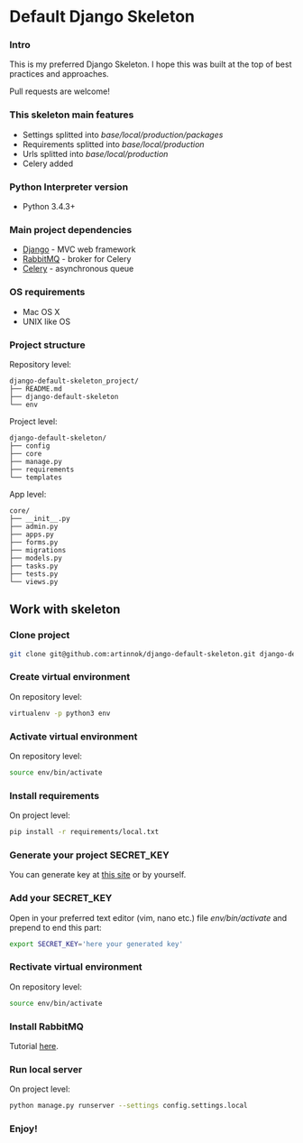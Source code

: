 # Default Django Skeleton

### Intro
This is my preferred Django Skeleton. I hope this was built at the top of best
practices and approaches.

Pull requests are welcome!

### This skeleton main features
* Settings splitted into *base/local/production/packages*
* Requirements splitted into *base/local/production*
* Urls splitted into *base/local/production*
* Celery added

### Python Interpreter version
* Python 3.4.3+

### Main project dependencies
* [Django](https://www.djangoproject.com/) - MVC web framework
* [RabbitMQ](http://www.rabbitmq.com/) - broker for Celery
* [Celery](http://www.celeryproject.org/) - asynchronous queue

### OS requirements
* Mac OS X
* UNIX like OS

### Project structure
Repository level:
```
django-default-skeleton_project/
├── README.md
├── django-default-skeleton
└── env
```

Project level:
```
django-default-skeleton/
├── config
├── core
├── manage.py
├── requirements
└── templates
```

App level:
```
core/
├── __init__.py
├── admin.py
├── apps.py
├── forms.py
├── migrations
├── models.py
├── tasks.py
├── tests.py
└── views.py
```
## Work with skeleton

### Clone project
```bash
git clone git@github.com:artinnok/django-default-skeleton.git django-default-skeleton_project
```

### Create virtual environment
On repository level:
```bash
virtualenv -p python3 env 
```

### Activate virtual environment
On repository level:
```bash
source env/bin/activate
```

### Install requirements
On project level:
```bash
pip install -r requirements/local.txt
```

### Generate your project SECRET_KEY
You can generate key at [this site](http://www.miniwebtool.com/django-secret-key-generator/) or by
yourself.

### Add your SECRET_KEY
Open in your preferred text editor (vim, nano etc.) file *env/bin/activate*
and
prepend to
end this part:
```bash
export SECRET_KEY='here your generated key'
```

### Rectivate virtual environment
On repository level:
```bash
source env/bin/activate
```

### Install RabbitMQ
Tutorial [here](http://www.rabbitmq.com/install-debian.html).

### Run local server
On project level:
```bash
python manage.py runserver --settings config.settings.local
```
### Enjoy!
